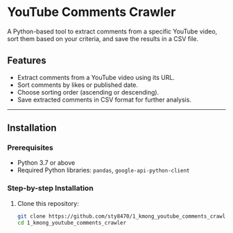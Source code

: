 # YouTube Comments Crawler

A Python-based tool to extract comments from a specific YouTube video, sort them based on your criteria, and save the results in a CSV file.

## Features
- Extract comments from a YouTube video using its URL.
- Sort comments by likes or published date.
- Choose sorting order (ascending or descending).
- Save extracted comments in CSV format for further analysis.

---

## Installation

### Prerequisites
- Python 3.7 or above
- Required Python libraries: `pandas`, `google-api-python-client`

### Step-by-step Installation
1. Clone this repository:
   ```bash
   git clone https://github.com/sty8470/1_kmong_youtube_comments_crawler.git
   cd 1_kmong_youtube_comments_crawler
